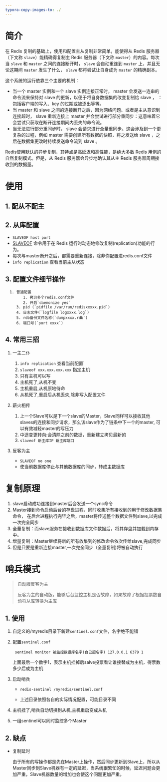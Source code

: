 ```yaml
---
typora-copy-images-to: ./
---
```


# 简介

在 Redis 复制的基础上，使用和配置主从复制非常简单，能使得从 Redis 服务器（下文称 `slave`）能精确得复制主 Redis 服务器（下文称 `master`）的内容。每次当 `slave` 和 `master` 之间的连接断开时， `slave` 会自动重连到 `master` 上，并且无论这期间 `master` 发生了什么， `slave` 都将尝试让自身成为 `master` 的精确副本。

这个系统的运行依靠三个主要的机制：

- 当一个 master 实例和一个 slave 实例连接正常时， master 会发送一连串的命令流来保持对 slave 的更新，以便于将自身数据集的改变复制给 slave ， ：包括客户端的写入、key 的过期或被逐出等等。
- 当 master 和 slave 之间的连接断开之后，因为网络问题、或者是主从意识到连接超时， slave 重新连接上 master 并会尝试进行部分重同步：这意味着它会尝试只获取在断开连接期间内丢失的命令流。
- 当无法进行部分重同步时， slave 会请求进行全量重同步。这会涉及到一个更复杂的过程，例如 master 需要创建所有数据的快照，将之发送给 slave ，之后在数据集更改时持续发送命令流到 slave 。

Redis使用默认的异步复制，其特点是高延迟和高性能，是绝大多数 Redis 用例的自然复制模式。但是，从 Redis 服务器会异步地确认其从主 Redis 服务器周期接收到的数据量。

# 使用

## 1. 配从不配主

## 2. 从库配置

   * `SLAVEOF host port`
   * [SLAVEOF](http://redisdoc.com/replication/slaveof.html#slaveof) 命令用于在 Redis 运行时动态地修改复制(replication)功能的行为。
   * 每次与master断开之后，都需要重新连接，除非你配置进redis.conf文件
   * `info replication` 查看当前主从状态

## 3. 配置文件细节操作

      1. 普通配置
            1. 拷贝多个redis.conf文件
            2. 开启`daemonize yes`
         3. pid (`pidfile /var/run/redisxxxxx.pid`)
         4. 日志文件(`logfile logxxxx.log`)
         5. rdb备份文件名称(`dumpxxxx.rdb`)
         6. 端口号(`port xxxx`)

## 4. 常用三招

   1. 一主二仆

      1. `info replication` 查看当前配置` 
      2. `slaveof xxx.xxx.xxx.xxx` 指定主机
      3. 只有主机可以写
      4. 主机死了,从机不变
      5. 主机重启,从机原地待命
      6. 从机死了,重启后从机丢失,除非写入配置文件

   2. 薪火相传

      1. 上一个Slave可以是下一个slave的Master，Slave同样可以接收其他
         slaves的连接和同步请求，那么该slave作为了链条中下一个的master,
         可以有效减轻master的写压力
      2. 中途变更转向:会清除之前的数据，重新建立拷贝最新的
      3. `slaveof 新主库IP 新主库端口`

      

   3. 反客为主

      * `SLAVEOF no one`
      * 使当前数据库停止与其他数据库的同步，转成主数据库





# 复制原理

1. slave启动成功连接到master后会发送一个sync命令
2. Master接到命令启动后台的存盘进程，同时收集所有接收到的用于修改数据集命令，
   在后台进程执行完毕之后，master将传送整个数据文件到slave,以完成一次完全同步
3. 全量复制：而slave服务在接收到数据库文件数据后，将其存盘并加载到内存中。
4. 增量复制：Master继续将新的所有收集到的修改命令依次传给slave,完成同步
5. 但是只要是重新连接master,一次完全同步（全量复制)将被自动执行



# 哨兵模式

> 自动版反客为主 
>
> 反客为主的自动版，能够后台监控主机是否故障，如果故障了根据投票数自动将从库转换为主库





## 1. 使用

1. 自定义的/myredis目录下新建`sentinel.conf`文件，名字绝不能错

2. 配置`sentinel.conf`

   ```properties
    sentinel monitor 被监控数据库名字(自己起名字) 127.0.0.1 6379 1
   ```

   

   上面最后一个数字1，表示主机挂掉后salve投票看让谁接替成为主机，得票数多少后成为主机

3. 启动哨兵

   * `redis-sentinel /myredis/sentinel.conf `

   * 上述目录依照各自的实际情况配置，可能目录不同

4. 主机挂了,哨兵自动切换到从机,主机重启变成从机

5. 一组sentinel可以同时监控多个Master

## 2. 缺点

* 复制延时

  由于所有的写操作都是先在Master上操作，然后同步更新到Slave上，所以从Master同步到Slave机器有一定的延迟，当系统很繁忙的时候，延迟问题会更加严重，Slave机器数量的增加也会使这个问题更加严重。